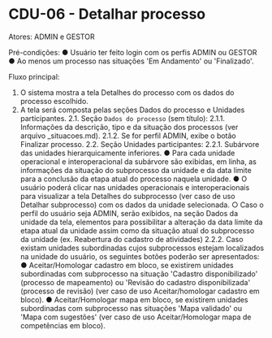 # CDU-06 - Detalhar processo

Atores: ADMIN e GESTOR

Pré-condições:
● Usuário ter feito login com os perfis ADMIN ou GESTOR
● Ao menos um processo nas situações 'Em Andamento' ou 'Finalizado'.

Fluxo principal:

1. O sistema mostra a tela Detalhes do processo com os dados do processo escolhido.
2. A tela será composta pelas seções Dados do processo e Unidades participantes.
   2.1. Seção `Dados do processo` (sem título):
   2.1.1. Informações da descrição, tipo e da situação dos processos (ver arquivo _situacoes.md).
   2.1.2. Se for perfil ADMIN, exibe o botão Finalizar processo.
   2.2. Seção Unidades participantes:
   2.2.1. Subárvore das unidades hierarquicamente inferiores.
   ● Para cada unidade operacional e interoperacional da subárvore são exibidas, em linha, as informações da situação do
   subprocesso da unidade e da data limite para a conclusão da etapa atual do processo naquela unidade.
   ● O usuário poderá clicar nas unidades operacionais e interoperacionais para visualizar a tela Detalhes do
   subprocesso (ver caso de uso Detalhar subprocesso) com os dados da unidade selecionada.
   ○ Caso o perfil do usuário seja ADMIN, serão exibidos, na seção Dados da unidade da tela, elementos para possibilitar
   a alteração da data limite da etapa atual da unidade assim como da situação atual do subprocesso da unidade (ex.
   Reabertura do cadastro de atividades)
   2.2.2. Caso existam unidades subordinadas cujos subprocessos estejam localizados na unidade do usuário, os seguintes
   botões poderão ser apresentados:
   ● Aceitar/Homologar cadastro em bloco, se existirem unidades subordinadas com subprocesso na situação 'Cadastro
   disponibilizado' (processo de mapeamento) ou 'Revisão do cadastro disponibilizada' (processo de revisão)  (ver caso
   de uso Aceitar/homologar cadastro em bloco).
   ● Aceitar/Homologar mapa em bloco, se existirem unidades subordinadas com subprocesso nas situações 'Mapa validado'
   ou 'Mapa com sugestões' (ver caso de uso Aceitar/Homologar mapa de competências em bloco).